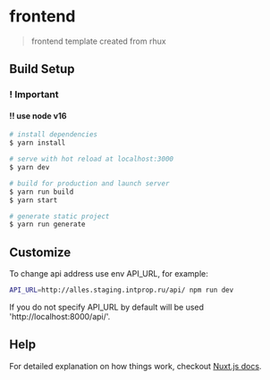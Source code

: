 # frontend

> frontend template created from rhux

## Build Setup

### ! Important
#### !! use node v16

``` bash
# install dependencies
$ yarn install

# serve with hot reload at localhost:3000
$ yarn dev

# build for production and launch server
$ yarn run build
$ yarn start

# generate static project
$ yarn run generate
```

## Customize

To change api address use env API_URL, for example:

``` bash
API_URL=http://alles.staging.intprop.ru/api/ npm run dev
```

If you do not specify API_URL by default will be used 'http://localhost:8000/api/'.

## Help

For detailed explanation on how things work, checkout [Nuxt.js docs](https://nuxtjs.org).
